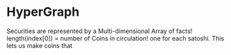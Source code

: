 # HyperGraph
Securities are represented by a Multi-dimensional Array of facts! length(index[0]) = number of Coins in circulation! one for each satoshi. This lets us make coins that 
